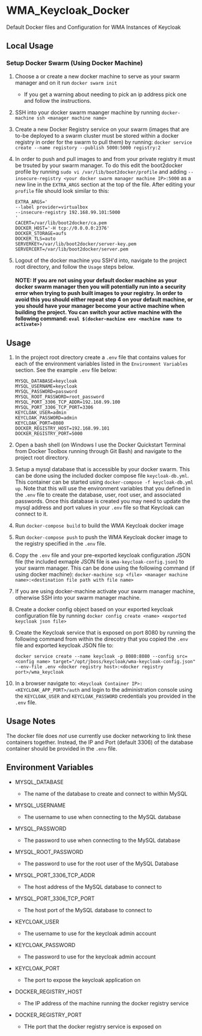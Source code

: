 # WMA_Keycloak_Docker
Default Docker files and Configuration for WMA Instances of Keycloak

## Local Usage

### Setup Docker Swarm (Using Docker Machine)

1. Choose a or create a new docker machine to serve as your swarm manager and on it run `docker swarm init`

    - If you get a warning about needing to pick an ip address pick one and follow the instructions.

2. SSH into your docker swarm maanger machine by running `docker-machine ssh <manager machine name>`

3. Create a new Docker Registry service on your swarm (images that are to-be deployed to a swarm cluster must be stored within a docker registry in order for the swarm to pull them) by running: `docker service create --name registory --publish 5000:5000 registry:2`

4. In order to push and pull images to and from your private registry it must be trsuted by your swarm manager. To do this edit the boot2docker profile by running `sudo vi /var/lib/boot2docker/profile` and adding `--insecure-registry <your docker swarm manager machine IP>:5000` as a new line in the `EXTRA_ARGS` section at the top of the file. After editing your `profile` file should look similar to this: 

    ```
    EXTRA_ARGS='
    --label provider=virtualbox
    --insecure-registry 192.168.99.101:5000
    '
    CACERT=/var/lib/boot2docker/ca.pem
    DOCKER_HOST='-H tcp://0.0.0.0:2376'
    DOCKER_STORAGE=aufs
    DOCKER_TLS=auto
    SERVERKEY=/var/lib/boot2docker/server-key.pem
    SERVERCERT=/var/lib/boot2docker/server.pem
    ```

5. Logout of the docker machine you SSH'd into, navigate to the project root directory, and follow the `Usage` steps below. 

    #### NOTE: If you are not using your default docker machine as your docker swarm manager then you will potentially run into a security error when trying to push built images to your registry. In order to avoid this you should either repeat step 4 on your default machine, or you should have your manager become your active machine when building the project. You can switch your active machine with the following command: `eval $(docker-machine env <machine name to activate>)` 

## Usage

1. In the project root directory create a `.env` file that contains values for each of the environment variables listed in the `Environment Variables` section. See the example `.env` file below:

    ```
    MYSQL_DATABASE=keycloak
    MYSQL_USERNAME=keycloak
    MYSQL_PASSWORD=password
    MYSQL_ROOT_PASSWORD=root_password
    MYSQL_PORT_3306_TCP_ADDR=192.168.99.100
    MYSQL_PORT_3306_TCP_PORT=3306
    KEYCLOAK_USER=admin
    KEYCLOAK_PASSWORD=admin
    KEYCLOAK_PORT=8080
    DOCKER_REGISTRY_HOST=192.168.99.101
    DOCKER_REGISTRY_PORT=5000
    ```

2. Open a bash shell (on Windows I use the Docker Quickstart Terminal from Docker Toolbox running through Git Bash) and navigate to the project root directory.

3. Setup a mysql database that is accessible by your docker swarm. This can be done using the included docker compose file `keycloak-db.yml`. This container can be started using `docker-compose -f keycloak-db.yml up`. Note that this will use the environment variables that you defined in the `.env` file to create the database, user, root user, and associated passwords. Once this database is created you may need to update the mysql address and port values in your `.env` file so that Keycloak can connect to it.

4. Run `docker-compose build` to build the WMA Keycloak docker image

5. Run `docker-compose push` to push the WMA Keycloak docker image to the registry specified in the `.env` file.

6. Copy the `.env` file and your pre-exported keycloak configuration JSON file (the included exmaple JSON file is `wma-keycloak-config.json`) to your swarm manager. This can be done using the following command (if using docker machine): `docker-machine scp <file> <manager machine name>:<destination file path with file name>`

7. If you are using docker-machine activate your swarm manager machine, otherwise SSH into your swarm manager machine.

8. Create a docker config object based on your exported keycloak configuration file by running `docker config create <name> <exported keycloak json file>`

9. Create the Keycloak service that is exposed on port 8080 by running the following command from within the direcotry that you copied the `.env` file and exported keycloak JSON file to: 

    ```docker service create --name keycloak -p 8080:8080 --config src=<config name> target="/opt/jboss/keycloak/wma-keycloak-config.json" --env-file .env <docker registry host>:<docker registry port>/wma_keycloak```

10. In a browser navigate to: `<Keycloak Container IP>:<KEYCLOAK_APP_PORT>/auth` and login to the administration console using the `KEYCLOAK_USER` and `KEYCLOAK_PASSWORD` credentials you provided in the `.env` file.

## Usage Notes

The docker file does *not* use currently use docker networking to link these containers together. Instead, the IP and Port (default 3306) of the database container should be provided in the `.env` file.

## Environment Variables
- MYSQL_DATABASE
    - The name of the database to create and connect to within MySQL

- MYSQL_USERNAME
    - The username to use when connecting to the MySQL database

- MYSQL_PASSWORD
    - The password to use when connecting to the MySQL database

- MYSQL_ROOT_PASSWORD
    - The password to use for the root user of the MySQL Database

- MYSQL_PORT_3306_TCP_ADDR
    - The host address of the MySQL database to connect to

- MYSQL_PORT_3306_TCP_PORT
    - The host port of the MySQL database to connect to

- KEYCLOAK_USER
    - The username to use for the keycloak admin account

- KEYCLOAK_PASSWORD
    - The password to use for the keycloak admin account

- KEYCLOAK_PORT
    - The port to expose the keycloak application on

- DOCKER_REGISTRY_HOST
    - The IP address of the machine running the docker registry service

- DOCKER_REGISTRY_PORT
    - THe port that the docker registry service is exposed on
